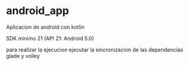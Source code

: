 # android_app
Aplicacion de android con kotlin

SDK minimo 21 (API 21: Android 5.0)

para realizar la ejecucion ejecutar la sincronizacion de las dependencias glade y volley

